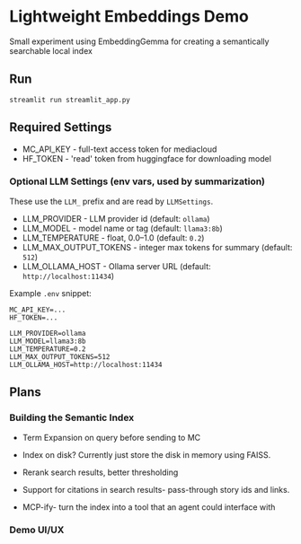 Lightweight Embeddings Demo
===========================

Small experiment using EmbeddingGemma for creating a semantically searchable local index

## Run
`streamlit run streamlit_app.py`

## Required Settings
- MC_API_KEY - full-text access token for mediacloud
- HF_TOKEN - 'read' token from huggingface for downloading model

### Optional LLM Settings (env vars, used by summarization)
These use the `LLM_` prefix and are read by `LLMSettings`.
- LLM_PROVIDER - LLM provider id (default: `ollama`)
- LLM_MODEL - model name or tag (default: `llama3:8b`)
- LLM_TEMPERATURE - float, 0.0–1.0 (default: `0.2`)
- LLM_MAX_OUTPUT_TOKENS - integer max tokens for summary (default: `512`)
- LLM_OLLAMA_HOST - Ollama server URL (default: `http://localhost:11434`)

Example `.env` snippet:
```
MC_API_KEY=...
HF_TOKEN=...

LLM_PROVIDER=ollama
LLM_MODEL=llama3:8b
LLM_TEMPERATURE=0.2
LLM_MAX_OUTPUT_TOKENS=512
LLM_OLLAMA_HOST=http://localhost:11434
```

## Plans

### Building the Semantic Index
- Term Expansion on query before sending to MC
- Index on disk? Currently just store the disk in memory using FAISS.
- Rerank search results, better thresholding 
- Support for citations in search results- pass-through story ids and links. 

- MCP-ify- turn the index into a tool that an agent could interface with

### Demo UI/UX


